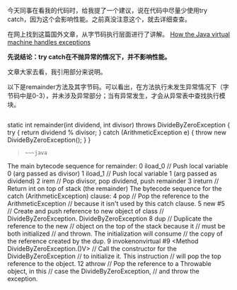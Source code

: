 今天同事在看我的代码时，给我提了一个建议，说在代码中尽量少使用try catch，因为这个会影响性能。之前真没注意这个，就去详细查查。

在网上找到这篇国外文章，从字节码执行层面进行了讲解。
[How the Java virtual machine handles exceptions](https://www.javaworld.com/article/2076868/learn-java/how-the-java-virtual-machine-handles-exceptions.html)

**先说结论：try catch在不抛异常的情况下，并不影响性能。**

文章大家去看，我引用部分来说明。

以下是remainder方法及其字节码。可以看出，在方法执行未发生异常情况下（字节码中是0-3），并未涉及异常部分；当有异常发生，才会从异常表中查找执行模块。

>~~~java
static int remainder(int dividend, int divisor)
    throws DivideByZeroException {
    try {
        return dividend % divisor;
    }
    catch (ArithmeticException e) {
        throw new DivideByZeroException();
    }
}
>~~~
>~~~java
The main bytecode sequence for remainder:
   0 iload_0               // Push local variable 0 (arg passed as divisor)
   1 iload_1               // Push local variable 1 (arg passed as dividend)
   2 irem                  // Pop divisor, pop dividend, push remainder
   3 ireturn               // Return int on top of stack (the remainder)
The bytecode sequence for the catch (ArithmeticException) clause:
   4 pop                   // Pop the reference to the ArithmeticException
                           // because it isn't used by this catch clause.
   5 new #5 <Class DivideByZeroException>
                           // Create and push reference to new object of class
                           // DivideByZeroException.
DivideByZeroException
   8 dup           // Duplicate the reference to the new
                           // object on the top of the stack because it
                           // must be both initialized
                           // and thrown. The initialization will consume
                           // the copy of the reference created by the dup.
   9 invokenonvirtual #9 <Method DivideByZeroException.<init>()V>
                           // Call the constructor for the DivideByZeroException
                           // to initialize it. This instruction
                           // will pop the top reference to the object.
  12 athrow                // Pop the reference to a Throwable object, in this
                           // case the DivideByZeroException,
                           // and throw the exception.
>~~~
